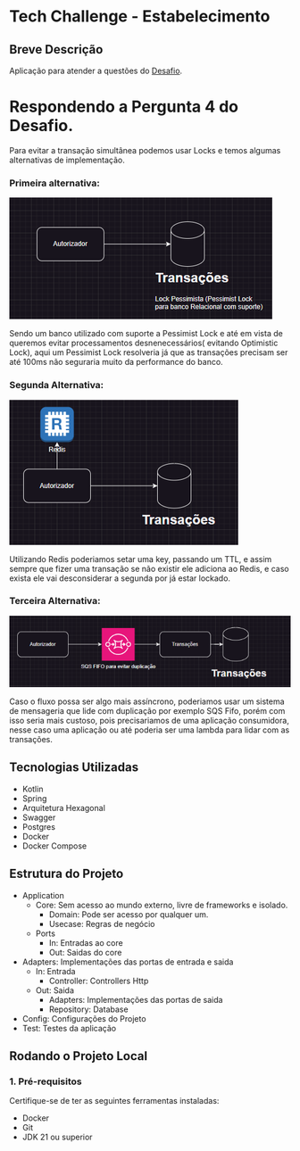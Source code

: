 # Tech Challenge - Estabelecimento

## Breve Descrição

Aplicação para atender a questões do [Desafio](./Desafio.md).

# Respondendo a Pergunta 4 do Desafio.

Para evitar a transação simultânea podemos usar Locks e temos algumas alternativas de implementação.

### Primeira alternativa:

![Lock DB](./lockdb.png)

Sendo um banco utilizado com suporte a Pessimist Lock e até em vista de queremos evitar processamentos desnenecessários(
evitando Optimistic Lock), aqui um Pessimist Lock resolveria já que as transações precisam ser até 100ms não seguraria
muito da performance do banco.

### Segunda Alternativa:

![Lock Redis](./lockredis.png)

Utilizando Redis poderiamos setar uma key, passando um TTL, e assim sempre que fizer uma transação se não existir ele
adiciona ao Redis, e caso exista ele vai desconsiderar a segunda por já estar lockado.

### Terceira Alternativa:

![Lock Sqs Fifo](./locksqs.png)

Caso o fluxo possa ser algo mais assíncrono, poderiamos usar um sistema de mensageria que lide com duplicação por
exemplo SQS Fifo, porém com isso seria mais custoso, pois precisariamos de uma aplicação consumidora, nesse caso uma
aplicação ou até poderia ser uma lambda para lidar com as transações.

## Tecnologias Utilizadas

- Kotlin
- Spring
- Arquitetura Hexagonal
- Swagger
- Postgres
- Docker
- Docker Compose

## Estrutura do Projeto

- Application
    - Core: Sem acesso ao mundo externo, livre de frameworks e isolado.
        - Domain: Pode ser acesso por qualquer um.
        - Usecase: Regras de negócio
    - Ports
        - In: Entradas ao core
        - Out: Saidas do core
- Adapters: Implementações das portas de entrada e saida
    - In: Entrada
        - Controller: Controllers Http
    - Out: Saida
        - Adapters: Implementações das portas de saida
        - Repository: Database
- Config: Configurações do Projeto
- Test: Testes da aplicação

## Rodando o Projeto Local

### 1. Pré-requisitos

Certifique-se de ter as seguintes ferramentas instaladas:

- Docker
- Git
- JDK 21 ou superior

